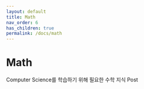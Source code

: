 ```yaml
---
layout: default
title: Math
nav_order: 6
has_children: true
permalink: /docs/math
---
```


# Math

Computer Science를 학습하기 위해 필요한 수학 지식 Post
